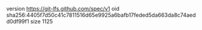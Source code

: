 version https://git-lfs.github.com/spec/v1
oid sha256:4405f7d50c41c7811516d65e9925a6bafb17feded5da663da8c74aedd0df99f1
size 1125

